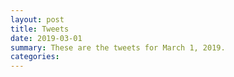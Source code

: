 ```yaml
---
layout: post
title: Tweets
date: 2019-03-01
summary: These are the tweets for March 1, 2019.
categories:
---
```



